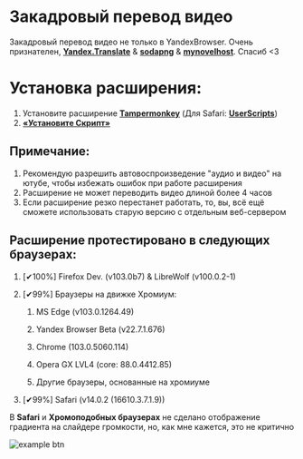 # Закадровый перевод видео

Закадровый перевод видео не только в YandexBrowser.
Очень признателен, **[Yandex.Translate](https://translate.yandex.ru/)** & **[sodapng](https://github.com/sodapng)** & **[mynovelhost](https://github.com/mynovelhost)**. Спасиб <3

# Установка расширения:
1. Установите расширение **[Tampermonkey](https://www.tampermonkey.net/)** (Для Safari: **[UserScripts](https://apps.apple.com/app/userscripts/id1463298887 )**)
2. **[«Установите Скрипт»](https://raw.githubusercontent.com/ilyhalight/voice-over-translation/master/vot.user.js)**

## Примечание:
1. Рекомендую разрешить автовоспроизведение "аудио и видео" на ютубе, чтобы избежать ошибок при работе расширения
2. Расширение не может переводить видео длиной более 4 часов
3. Если расширение резко перестанет работать, то, вы, всё ещё сможете использовать старую версию с отдельным веб-сервером

## Расширение протестировано в следующих браузерах:
1. [✔100%] Firefox Dev. (v103.0b7) & LibreWolf (v100.0.2-1)
2. [✔99%] Браузеры на движке Хромиум:

   1. MS Edge (v103.0.1264.49)

   2. Yandex Browser Beta (v22.7.1.676)

   3. Chrome (103.0.5060.114)

   4. Opera GX LVL4 (core: 88.0.4412.85)

   5. Другие браузеры, основанные на хромиуме
3. [✔99%] Safari (v14.0.2 (16610.3.7.1.9))

В **Safari** и **Хромоподобных браузерах** не сделано отображение градиента на слайдере громкости, но, как мне кажется, это не критично

![example btn](https://github.com/ilyhalight/voice-over-translation/blob/master/img/example.png "btn")
